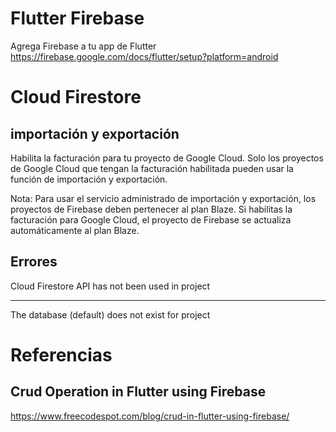 # Flutter Firebase 

Agrega Firebase a tu app de Flutter
https://firebase.google.com/docs/flutter/setup?platform=android

# Cloud Firestore


## importación y exportación

Habilita la facturación para tu proyecto de Google Cloud. Solo los proyectos de Google Cloud que tengan la facturación habilitada pueden usar la función de importación y exportación.

Nota: Para usar el servicio administrado de importación y exportación, los proyectos de Firebase deben pertenecer al plan Blaze. Si habilitas la facturación para Google Cloud, el proyecto de Firebase se actualiza automáticamente al plan Blaze.


## Errores

Cloud Firestore API has not been used in project

-----------------
The database (default) does not exist for project 


# Referencias

Crud Operation in Flutter using Firebase
- 
https://www.freecodespot.com/blog/crud-in-flutter-using-firebase/

